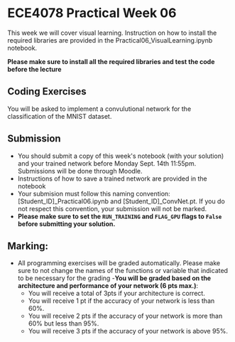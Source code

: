# ECE4078 Practical Week 06

This week we will cover visual learning. Instruction on how to install the required libraries are provided in the Practical06_VisualLearning.ipynb notebook.

**Please make sure to install all the required libraries and test the code before the lecture**

## Coding Exercises

You will be asked to implement a convulutional network for the classification of the MNIST dataset.

## Submission

- You should submit a copy of this week's notebook (with your solution) and your trained network before Monday Sept. 14th 11:55pm. Submissions will be done through Moodle.
- Instructions of how to save a trained network are provided in the notebook
- Your submision must follow this naming convention: [Student_ID]_Practical06.ipynb and [Student_ID]_ConvNet.pt. If you do not respect this convention, your submission will not be marked.
- **Please make sure to set the ``RUN_TRAINING`` and ``FLAG_GPU`` flags to ``False`` before submitting your solution.**


## Marking:
- All programming exercises will be graded automatically. Please make sure to not change the names of the functions or variable that indicated to be necessary for the grading
-**You will be graded based on the architecture and performance of your network (6 pts max.)**:
    - You will receive a total of 3pts if your architecture is correct.
    - You will receive 1 pt if the accuracy of your network is less than 60%.
    - You will receive 2 pts if the accuracy of your network is more than 60% but less than 95%.
    - You will receive 3 pts if the accuracy of your network is above 95%.
